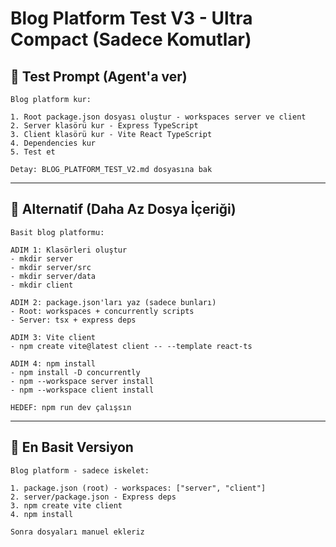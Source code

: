 # Blog Platform Test V3 - Ultra Compact (Sadece Komutlar)

## 🎯 Test Prompt (Agent'a ver)

```
Blog platform kur:

1. Root package.json dosyası oluştur - workspaces server ve client
2. Server klasörü kur - Express TypeScript
3. Client klasörü kur - Vite React TypeScript
4. Dependencies kur
5. Test et

Detay: BLOG_PLATFORM_TEST_V2.md dosyasına bak
```

---

## 📝 Alternatif (Daha Az Dosya İçeriği)

```
Basit blog platformu:

ADIM 1: Klasörleri oluştur
- mkdir server
- mkdir server/src
- mkdir server/data
- mkdir client

ADIM 2: package.json'ları yaz (sadece bunları)
- Root: workspaces + concurrently scripts
- Server: tsx + express deps

ADIM 3: Vite client
- npm create vite@latest client -- --template react-ts

ADIM 4: npm install
- npm install -D concurrently
- npm --workspace server install
- npm --workspace client install

HEDEF: npm run dev çalışsın
```

---

## 🎯 En Basit Versiyon

```
Blog platform - sadece iskelet:

1. package.json (root) - workspaces: ["server", "client"]
2. server/package.json - Express deps
3. npm create vite client
4. npm install

Sonra dosyaları manuel ekleriz
```

